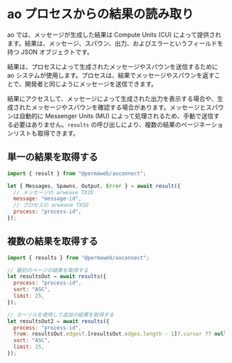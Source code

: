 # ao プロセスからの結果の読み取り

ao では、メッセージが生成した結果は Compute Units (CU) によって提供されます。結果は、メッセージ、スパウン、出力、およびエラーというフィールドを持つ JSON オブジェクトです。

結果は、プロセスによって生成されたメッセージやスパウンを送信するために ao システムが使用します。プロセスは、結果でメッセージやスパウンを返すことで、開発者と同じようにメッセージを送信できます。

結果にアクセスして、メッセージによって生成された出力を表示する場合や、生成されたメッセージやスパウンを確認する場合があります。メッセージとスパウンは自動的に Messenger Units (MU) によって処理されるため、手動で送信する必要はありません。`results` の呼び出しにより、複数の結果のページネーションリストも取得できます。

## 単一の結果を取得する

```js
import { result } from "@permaweb/aoconnect";

let { Messages, Spawns, Output, Error } = await result({
  // メッセージの arweave TXID
  message: "message-id",
  // プロセスの arweave TXID
  process: "process-id",
});
```

## 複数の結果を取得する

```js
import { results } from "@permaweb/aoconnect";

// 最初のページの結果を取得する
let resultsOut = await results({
  process: "process-id",
  sort: "ASC",
  limit: 25,
});

// カーソルを使用して追加の結果を取得する
let resultsOut2 = await results({
  process: "process-id",
  from: resultsOut.edges?.[resultsOut.edges.length - 1]?.cursor ?? null,
  sort: "ASC",
  limit: 25,
});
```
